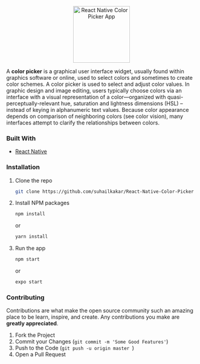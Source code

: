 <p align="center">
    <img width="150" height="auto" src="https://i.ibb.co/18hnGK6/719747.png" alt="React Native Color Picker App" />
</p>

A **color picker** is a graphical user interface widget, usually found within graphics software or online, used to select colors and sometimes to create color schemes. A color picker is used to select and adjust color values. In graphic design and image editing, users typically choose colors via an interface with a visual representation of a color—organized with quasi-perceptually-relevant hue, saturation and lightness dimensions (HSL) – instead of keying in alphanumeric text values. Because color appearance depends on comparison of neighboring colors (see color vision), many interfaces attempt to clarify the relationships between colors.


### Built With
* [React Native](https://reactnative.dev/)



### Installation

1. Clone the repo
   ```sh
   git clone https://github.com/suhailkakar/React-Native-Color-Picker
   ```
2. Install NPM packages
   ```sh
   npm install
   ```
   or 
   
     ```sh
   yarn install
   ```
3. Run the app
   ```sh
   npm start 
   ```
   or
     ```sh
   expo start
   ```
   
   

### Contributing

Contributions are what make the open source community such an amazing place to be learn, inspire, and create. Any contributions you make are **greatly appreciated**.

1. Fork the Project
3. Commit your Changes (`git commit -m 'Some Good Features'`)
4. Push to the Code (`git push -u origin master `)
5. Open a Pull Request

